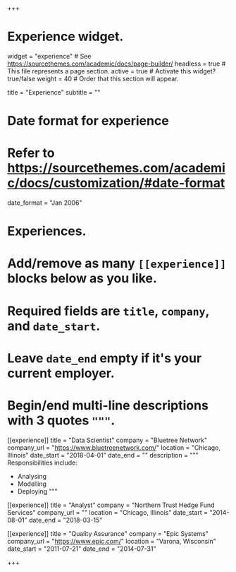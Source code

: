 +++
# Experience widget.
widget = "experience"  # See https://sourcethemes.com/academic/docs/page-builder/
headless = true  # This file represents a page section.
active = true  # Activate this widget? true/false
weight = 40  # Order that this section will appear.

title = "Experience"
subtitle = ""

# Date format for experience
#   Refer to https://sourcethemes.com/academic/docs/customization/#date-format
date_format = "Jan 2006"

# Experiences.
#   Add/remove as many `[[experience]]` blocks below as you like.
#   Required fields are `title`, `company`, and `date_start`.
#   Leave `date_end` empty if it's your current employer.
#   Begin/end multi-line descriptions with 3 quotes `"""`.
[[experience]]
  title = "Data Scientist"
  company = "Bluetree Network"
  company_url = "https://www.bluetreenetwork.com/"
  location = "Chicago, Illinois"
  date_start = "2018-04-01"
  date_end = ""
  description = """
  Responsibilities include:
  
  * Analysing
  * Modelling
  * Deploying
  """
  
[[experience]]
  title = "Analyst"
  company = "Northern Trust Hedge Fund Services"
  company_url = ""
  location = "Chicago, Illinois"
  date_start = "2014-08-01"
  date_end = "2018-03-15"
  
[[experience]]
  title = "Quality Assurance"
  company = "Epic Systems"
  company_url = "https://www.epic.com/"
  location = "Varona, Wisconsin"
  date_start = "2011-07-21"
  date_end = "2014-07-31"

+++



